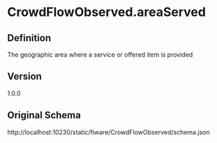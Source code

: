 # CrowdFlowObserved.areaServed

## Definition
The geographic area where a service or offered item is provided

## Version
1.0.0

## Original Schema
http://localhost:10230/static/fiware/CrowdFlowObserved/schema.json
